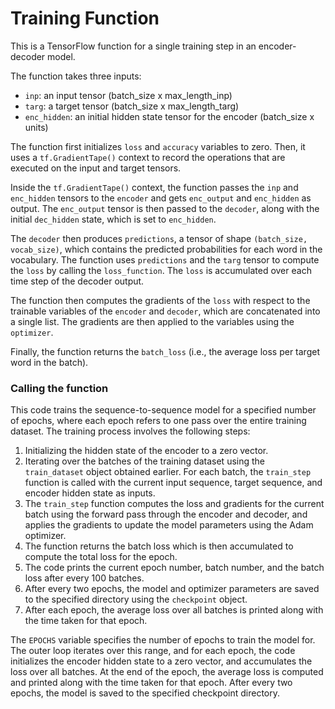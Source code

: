 # Training Function #

This is a TensorFlow function for a single training step in an encoder-decoder model.

The function takes three inputs:

- `inp`: an input tensor (batch_size x max_length_inp)
- `targ`: a target tensor (batch_size x max_length_targ)
- `enc_hidden`: an initial hidden state tensor for the encoder (batch_size x units)

The function first initializes `loss` and `accuracy` variables to zero. Then, it uses a `tf.GradientTape()` context to record the operations that are executed on the input and target tensors.

Inside the `tf.GradientTape()` context, the function passes the `inp` and `enc_hidden` tensors to the `encoder` and gets `enc_output` and `enc_hidden` as output. The `enc_output` tensor is then passed to the `decoder`, along with the initial `dec_hidden` state, which is set to `enc_hidden`.

The `decoder` then produces `predictions`, a tensor of shape `(batch_size, vocab_size)`, which contains the predicted probabilities for each word in the vocabulary. The function uses `predictions` and the `targ` tensor to compute the `loss` by calling the `loss_function`. The `loss` is accumulated over each time step of the decoder output.

The function then computes the gradients of the `loss` with respect to the trainable variables of the `encoder` and `decoder`, which are concatenated into a single list. The gradients are then applied to the variables using the `optimizer`.

Finally, the function returns the `batch_loss` (i.e., the average loss per target word in the batch).



### Calling the function

This code trains the sequence-to-sequence model for a specified number of epochs, where each epoch refers to one pass over the entire training dataset. The training process involves the following steps:

1. Initializing the hidden state of the encoder to a zero vector.
2. Iterating over the batches of the training dataset using the `train_dataset` object obtained earlier. For each batch, the `train_step` function is called with the current input sequence, target sequence, and encoder hidden state as inputs.
3. The `train_step` function computes the loss and gradients for the current batch using the forward pass through the encoder and decoder, and applies the gradients to update the model parameters using the Adam optimizer.
4. The function returns the batch loss which is then accumulated to compute the total loss for the epoch.
5. The code prints the current epoch number, batch number, and the batch loss after every 100 batches.
6. After every two epochs, the model and optimizer parameters are saved to the specified directory using the `checkpoint` object.
7. After each epoch, the average loss over all batches is printed along with the time taken for that epoch.

The `EPOCHS` variable specifies the number of epochs to train the model for. The outer loop iterates over this range, and for each epoch, the code initializes the encoder hidden state to a zero vector, and accumulates the loss over all batches. At the end of the epoch, the average loss is computed and printed along with the time taken for that epoch. After every two epochs, the model is saved to the specified checkpoint directory.